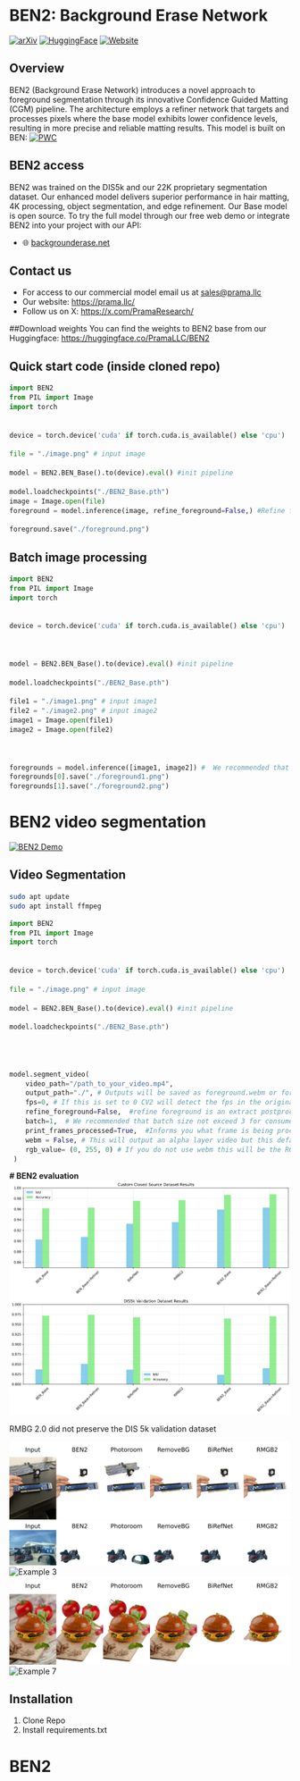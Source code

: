 

# BEN2: Background Erase Network

[![arXiv](https://img.shields.io/badge/arXiv-2501.06230-b31b1b.svg)](https://arxiv.org/abs/2501.06230)
[![HuggingFace](https://img.shields.io/badge/🤗%20Hugging%20Face-BEN2-blue)](https://huggingface.co/PramaLLC/BEN2)
[![Website](https://img.shields.io/badge/Website-backgrounderase.net-104233)](https://backgrounderase.net)

## Overview
BEN2 (Background Erase Network) introduces a novel approach to foreground segmentation through its innovative Confidence Guided Matting (CGM) pipeline. The architecture employs a refiner network that targets and processes pixels where the base model exhibits lower confidence levels, resulting in more precise and reliable matting results. This model is built on BEN:
[![PWC](https://img.shields.io/endpoint.svg?url=https://paperswithcode.com/badge/ben-using-confidence-guided-matting-for/dichotomous-image-segmentation-on-dis-vd)](https://paperswithcode.com/sota/dichotomous-image-segmentation-on-dis-vd?p=ben-using-confidence-guided-matting-for)




## BEN2 access
BEN2 was trained on the DIS5k and our 22K proprietary segmentation dataset. Our enhanced model delivers superior performance in hair matting, 4K processing, object segmentation, and edge refinement. Our Base model is open source. To try the full model through our free web demo or integrate BEN2 into your project with our API:
- 🌐 [backgrounderase.net](https://backgrounderase.net)


## Contact us
- For access to our commercial model email us at sales@prama.llc
- Our website: https://prama.llc/
- Follow us on X: https://x.com/PramaResearch/

##Download weights
You can find the weights to BEN2 base from our Huggingface: https://huggingface.co/PramaLLC/BEN2


## Quick start code (inside cloned repo)

```python
import BEN2
from PIL import Image
import torch


device = torch.device('cuda' if torch.cuda.is_available() else 'cpu')

file = "./image.png" # input image

model = BEN2.BEN_Base().to(device).eval() #init pipeline

model.loadcheckpoints("./BEN2_Base.pth")
image = Image.open(file)
foreground = model.inference(image, refine_foreground=False,) #Refine foreground is an extract postprocessing step that increases inference time but can improve matting edges. The default value is False.

foreground.save("./foreground.png")

```


## Batch image processing

```python
import BEN2
from PIL import Image
import torch


device = torch.device('cuda' if torch.cuda.is_available() else 'cpu')



model = BEN2.BEN_Base().to(device).eval() #init pipeline

model.loadcheckpoints("./BEN2_Base.pth")

file1 = "./image1.png" # input image1
file2 = "./image2.png" # input image2
image1 = Image.open(file1)
image2 = Image.open(file2)



foregrounds = model.inference([image1, image2]) #  We recommended that batch size not exceed 3 for consumer GPUs as there are minimal inference gains. Due to our custom batch processing for the MVANet decoding steps.
foregrounds[0].save("./foreground1.png")
foregrounds[1].save("./foreground2.png")

```



# BEN2 video segmentation
[![BEN2 Demo](https://img.youtube.com/vi/skEXiIHQcys/0.jpg)](https://www.youtube.com/watch?v=skEXiIHQcys)

## Video Segmentation

```bash
sudo apt update
sudo apt install ffmpeg
```

```python
import BEN2
from PIL import Image
import torch


device = torch.device('cuda' if torch.cuda.is_available() else 'cpu')

file = "./image.png" # input image

model = BEN2.BEN_Base().to(device).eval() #init pipeline

model.loadcheckpoints("./BEN2_Base.pth")




model.segment_video(
    video_path="/path_to_your_video.mp4",
    output_path="./", # Outputs will be saved as foreground.webm or foreground.mp4. The default value is "./"
    fps=0, # If this is set to 0 CV2 will detect the fps in the original video. The default value is 0.
    refine_foreground=False,  #refine foreground is an extract postprocessing step that increases inference time but can improve matting edges. The default value is False.
    batch=1,  # We recommended that batch size not exceed 3 for consumer GPUs as there are minimal inference gains. The default value is 1.
    print_frames_processed=True,  #Informs you what frame is being processed. The default value is True.
    webm = False, # This will output an alpha layer video but this defaults to mp4 when webm is false. The default value is False.
    rgb_value= (0, 255, 0) # If you do not use webm this will be the RGB value of the resulting background only when webm is False. The default value is a green background (0,255,0).
 )


```



**# BEN2 evaluation**
![Model Comparison](BEN2_demo_pictures/model_comparison.png)

RMBG 2.0 did not preserve the DIS 5k validation dataset

![Example 1](BEN2_demo_pictures/grid_example1.png)
![Example 2](BEN2_demo_pictures/grid_example2.png)
![Example 3](BEN2_demo_pictures/grid_example3.png)
![Example 6](BEN2_demo_pictures/grid_example6.png)
![Example 7](BEN2_demo_pictures/grid_example7.png)


## Installation
1. Clone Repo
2. Install requirements.txt
# BEN2
